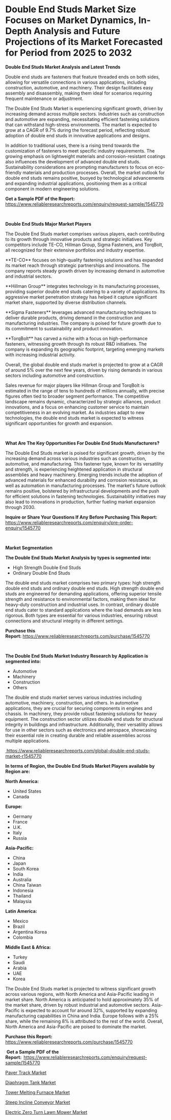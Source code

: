 <p><h1>Double End Studs Market Size Focuses on Market Dynamics, In-Depth Analysis and Future Projections of its Market Forecasted for Period from 2025 to 2032</h1></p><p><strong>Double End Studs Market Analysis and Latest Trends</strong></p>
<p><p>Double end studs are fasteners that feature threaded ends on both sides, allowing for versatile connections in various applications, including construction, automotive, and machinery. Their design facilitates easy assembly and disassembly, making them ideal for scenarios requiring frequent maintenance or adjustment.</p><p>The Double End Studs Market is experiencing significant growth, driven by increasing demand across multiple sectors. Industries such as construction and automotive are expanding, necessitating efficient fastening solutions that can withstand high-stress environments. The market is expected to grow at a CAGR of 9.7% during the forecast period, reflecting robust adoption of double end studs in innovative applications and designs.</p><p>In addition to traditional uses, there is a rising trend towards the customization of fasteners to meet specific industry requirements. The growing emphasis on lightweight materials and corrosion-resistant coatings also influences the development of advanced double end studs. Sustainability considerations are prompting manufacturers to focus on eco-friendly materials and production processes. Overall, the market outlook for double end studs remains positive, buoyed by technological advancements and expanding industrial applications, positioning them as a critical component in modern engineering solutions.</p></p>
<p><strong>Get a Sample PDF of the Report:&nbsp;</strong> <a href="https://www.reliableresearchreports.com/enquiry/request-sample/1545770?utm_campaign=33&utm_medium=2&utm_source=Github&utm_content=ia&utm_term=08042025&utm_id=double-end-studs">https://www.reliableresearchreports.com/enquiry/request-sample/1545770</a></p>
<p>&nbsp;</p>
<p><strong>Double End Studs Major Market Players</strong></p>
<p><p>The Double End Studs market comprises various players, each contributing to its growth through innovative products and strategic initiatives. Key competitors include TE-CO, Hillman Group, Sigma Fasteners, and TorqBolt, all recognized for their extensive portfolios and industry expertise.</p><p>**TE-CO** focuses on high-quality fastening solutions and has expanded its market reach through strategic partnerships and innovations. The company reports steady growth driven by increasing demand in automotive and industrial sectors.</p><p>**Hillman Group** integrates technology in its manufacturing processes, providing superior double end studs catering to a variety of applications. Its aggressive market penetration strategy has helped it capture significant market share, supported by diverse distribution channels.</p><p>**Sigma Fasteners** leverages advanced manufacturing techniques to deliver durable products, driving demand in the construction and manufacturing industries. The company is poised for future growth due to its commitment to sustainability and product innovation.</p><p>**TorqBolt** has carved a niche with a focus on high-performance fasteners, witnessing growth through its robust R&D initiatives. The company is expanding its geographic footprint, targeting emerging markets with increasing industrial activity.</p><p>Overall, the global double end studs market is projected to grow at a CAGR of around 5% over the next few years, driven by rising demands in various sectors including automotive and construction.</p><p>Sales revenue for major players like Hillman Group and TorqBolt is estimated in the range of tens to hundreds of millions annually, with precise figures often tied to broader segment performance. The competitive landscape remains dynamic, characterized by strategic alliances, product innovations, and a focus on enhancing customer service to maintain competitiveness in an evolving market. As industries adapt to new technologies, the double end studs market is expected to witness significant opportunities for growth and expansion.</p></p>
<p>&nbsp;</p>
<p><strong>What Are The Key Opportunities For Double End Studs Manufacturers?</strong></p>
<p><p>The Double End Studs market is poised for significant growth, driven by the increasing demand across various industries such as construction, automotive, and manufacturing. This fastener type, known for its versatility and strength, is experiencing heightened application in structural assemblies and heavy machinery. Emerging trends include the adoption of advanced materials for enhanced durability and corrosion resistance, as well as automation in manufacturing processes. The market's future outlook remains positive, bolstered by infrastructural developments and the push for efficient solutions in fastening technologies. Sustainability initiatives may also lead to innovations in production, further fueling market expansion through 2030.</p></p>
<p><strong>Inquire or Share Your Questions If Any Before Purchasing This Report:</strong> <a href="https://www.reliableresearchreports.com/enquiry/pre-order-enquiry/1545770?utm_campaign=33&utm_medium=2&utm_source=Github&utm_content=ia&utm_term=08042025&utm_id=double-end-studs">https://www.reliableresearchreports.com/enquiry/pre-order-enquiry/1545770</a></p>
<p>&nbsp;</p>
<p><strong>Market Segmentation</strong></p>
<p><strong>The Double End Studs Market Analysis by types is segmented into:</strong></p>
<p><ul><li>High Strength Double End Studs</li><li>Ordinary Double End Studs</li></ul></p>
<p><p>The double end studs market comprises two primary types: high strength double end studs and ordinary double end studs. High strength double end studs are engineered for demanding applications, offering superior tensile strength and resistance to environmental factors, making them ideal for heavy-duty construction and industrial uses. In contrast, ordinary double end studs cater to standard applications where the load demands are less rigorous. Both types are essential for various industries, ensuring robust connections and structural integrity in different settings.</p></p>
<p><strong>Purchase this Report:&nbsp;</strong><a href="https://www.reliableresearchreports.com/purchase/1545770?utm_campaign=33&utm_medium=2&utm_source=Github&utm_content=ia&utm_term=08042025&utm_id=double-end-studs">https://www.reliableresearchreports.com/purchase/1545770</a></p>
<p>&nbsp;</p>
<p><strong>The Double End Studs Market Industry Research by Application is segmented into:</strong></p>
<p><ul><li>Automotive</li><li>Machinery</li><li>Construction</li><li>Others</li></ul></p>
<p><p>The double end studs market serves various industries including automotive, machinery, construction, and others. In automotive applications, they are crucial for securing components in engines and chassis. In machinery, they provide robust fastening solutions for heavy equipment. The construction sector utilizes double end studs for structural integrity in buildings and infrastructure. Additionally, their versatility allows for use in other sectors such as electronics and aerospace, showcasing their essential role in creating durable and reliable assemblies across multiple applications.</p></p>
<p><a href="https://www.reliableresearchreports.com/global-double-end-studs-market-r1545770?utm_campaign=33&utm_medium=2&utm_source=Github&utm_content=ia&utm_term=08042025&utm_id=double-end-studs">&nbsp;https://www.reliableresearchreports.com/global-double-end-studs-market-r1545770</a></p>
<p><strong>In terms of Region, the Double End Studs Market Players available by Region are:</strong></p>
<p>
    <p> <strong> North America: </strong>
        <ul>
            <li>United States</li>
            <li>Canada</li>
        </ul>
        </p> 
    <p> <strong> Europe: </strong>
        <ul>
            <li>Germany</li>
            <li>France</li>
            <li>U.K.</li>
            <li>Italy</li>
            <li>Russia</li>
        </ul>
        </p> 
    <p> <strong> Asia-Pacific: </strong>
        <ul>
            <li>China</li>
            <li>Japan</li>
            <li>South Korea</li>
            <li>India</li>
            <li>Australia</li>
            <li>China Taiwan</li>
            <li>Indonesia</li>
            <li>Thailand</li>
            <li>Malaysia</li>
        </ul>
        </p> 
    <p> <strong> Latin America: </strong>
        <ul>
            <li>Mexico</li>
            <li>Brazil</li>
            <li>Argentina Korea</li>
            <li>Colombia</li>
        </ul>
        </p> 
    <p> <strong> Middle East & Africa: </strong>
        <ul>
            <li>Turkey</li>
            <li>Saudi</li>
            <li>Arabia</li>
            <li>UAE</li>
            <li>Korea</li>
        </ul>
    </p>
    </p>
<p><p>The Double End Studs market is projected to witness significant growth across various regions, with North America and Asia-Pacific leading in market share. North America is anticipated to hold approximately 35% of the market share, driven by robust industrial and automotive sectors. Asia-Pacific is expected to account for around 32%, supported by expanding manufacturing capabilities in China and India. Europe follows with a 25% share, while the remaining 8% is attributed to the rest of the world. Overall, North America and Asia-Pacific are poised to dominate the market.</p></p>
<p><strong>Purchase this Report: </strong><a href="https://www.reliableresearchreports.com/purchase/1545770?utm_campaign=33&utm_medium=2&utm_source=Github&utm_content=ia&utm_term=08042025&utm_id=double-end-studs">https://www.reliableresearchreports.com/purchase/1545770</a></p>
<p>&nbsp;<strong>Get a Sample PDF of the Report:&nbsp;&nbsp;</strong><a href="https://www.reliableresearchreports.com/enquiry/request-sample/1545770?utm_campaign=33&utm_medium=2&utm_source=Github&utm_content=ia&utm_term=08042025&utm_id=double-end-studs">https://www.reliableresearchreports.com/enquiry/request-sample/1545770</a></p>
<p><strong></strong></p>
<p><p><a href="https://github.com/OlenFleming68/Market-Research-Report-List-1/blob/main/paver-track-market.md?utm_campaign=33&utm_medium=2&utm_source=Github&utm_content=ia&utm_term=08042025&utm_id=double-end-studs">Paver Track Market</a></p><p><a href="https://github.com/lindaopodray/Market-Research-Report-List-1/blob/main/diaphragm-tank-market.md?utm_campaign=33&utm_medium=2&utm_source=Github&utm_content=ia&utm_term=08042025&utm_id=double-end-studs">Diaphragm Tank Market</a></p><p><a href="https://github.com/mookiesville/Market-Research-Report-List-1/blob/main/tower-melting-furnace-market.md?utm_campaign=33&utm_medium=2&utm_source=Github&utm_content=ia&utm_term=08042025&utm_id=double-end-studs">Tower Melting Furnace Market</a></p><p><a href="https://github.com/XavierTyler76/Market-Research-Report-List-1/blob/main/steep-incline-conveyor-market.md?utm_campaign=33&utm_medium=2&utm_source=Github&utm_content=ia&utm_term=08042025&utm_id=double-end-studs">Steep Incline Conveyor Market</a></p><p><a href="https://github.com/marlanamarvn/Market-Research-Report-List-1/blob/main/electric-zero-turn-lawn-mower-market.md?utm_campaign=33&utm_medium=2&utm_source=Github&utm_content=ia&utm_term=08042025&utm_id=double-end-studs">Electric Zero Turn Lawn Mower Market</a></p></p>